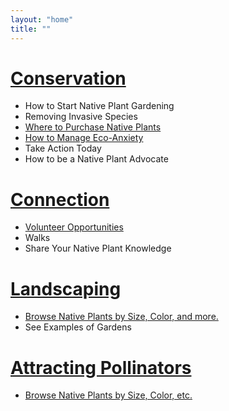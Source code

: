 ```yaml
---
layout: "home"
title: ""
---
```

<div>
	<h1><a href="{{"/conservation" | prepend:site.baseurl }}">Conservation</a></h1>
	<ul>
		<li>How to Start Native Plant Gardening</li>
		<li>Removing Invasive Species</li>
		<li>
			<a href="{{"/where_to_buy" | prepend:site.baseurl }}">
				Where to Purchase Native Plants
			</a>
		</li>
		<li>
			<a href="{{"/conservation/eco-anxiety" | prepend:site.baseurl }}">
			How to Manage Eco-Anxiety
			</a>
		</li>
		<li>	
			Take Action Today
		</li>
		<li>How to be a Native Plant Advocate</li>
	</ul>		
</div>

<div>
	<h1><a href="{{"/connection" | prepend:site.baseurl }}">Connection</a></h1>
	<ul>
		<li>
			<a href="{{"/connection/volunteer" | prepend:site.baseurl }}">
			Volunteer Opportunities
			</a>
		</li>
		<li>Walks</li>
		<li>Share Your Native Plant Knowledge</li>
	</ul>
</div>

<div>
	<h1><a href="{{"/landscaping" | prepend:site.baseurl }}">Landscaping</a></h1>
	<ul>
		<li>
			<a href="{{"/plants" | prepend:site.baseurl }}">
				Browse Native Plants by Size, Color, and more.
			</a>
		</li>
		<li>See Examples of Gardens</li>
	</ul>
</div>

<div>
	<h1><a href="{{"/pollinators" | prepend:site.baseurl }}">Attracting Pollinators</a></h1>
	<ul>
		<li>
			<a href="{{"/plants" | prepend:site.baseurl }}">
				Browse Native Plants by Size, Color, etc.
			</a>
		</li>
	</ul>
</div>
